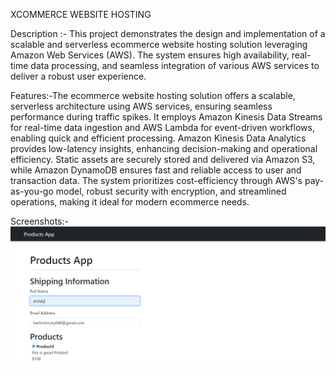 XCOMMERCE WEBSITE HOSTING

Description :- This project demonstrates the design and implementation of a scalable and serverless ecommerce website hosting solution leveraging Amazon Web Services (AWS). The system ensures high availability, real-time data processing, and seamless integration of various AWS services to deliver a robust user experience.

Features:-The ecommerce website hosting solution offers a scalable, serverless architecture using AWS services, ensuring seamless performance during traffic spikes. It employs Amazon Kinesis Data Streams for real-time data ingestion and AWS Lambda for event-driven workflows, enabling quick and efficient processing. Amazon Kinesis Data Analytics provides low-latency insights, enhancing decision-making and operational efficiency. Static assets are securely stored and delivered via Amazon S3, while Amazon DynamoDB ensures fast and reliable access to user and transaction data. The system prioritizes cost-efficiency through AWS's pay-as-you-go model, robust security with encryption, and streamlined operations, making it ideal for modern ecommerce needs.

Screenshots:-
<img src="https://github.com/Shristykeshri69/Website-Hosting/blob/main/Screenshot%20(1913).png" alt="MLBC">




